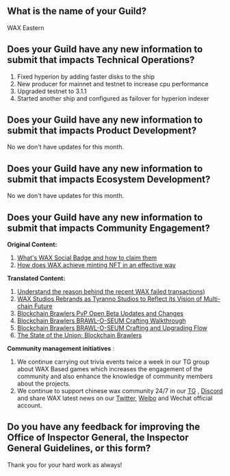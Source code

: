 ## What is the name of your Guild?

WAX Eastern

## Does your Guild have any new information to submit that impacts Technical Operations?

1. Fixed hyperion by adding faster disks to the ship
3. New producer for mainnet and testnet to increase cpu performance
4. Upgraded testnet to 3.1.1
5. Started another ship and configured as failover for hyperion indexer

## Does your Guild have any new information to submit that impacts Product Development?

No we don't have updates for this month.

## Does your Guild have any new information to submit that impacts Ecosystem Development?
No we don't have updates for this month.


## Does your Guild have any new information to submit that impacts Community Engagement?

**Original Content:**

1. [What's WAX Social Badge and how to claim them ](https://mp.weixin.qq.com/s?__biz=MzU5NzYyMjg0MQ==&mid=2247487586&idx=1&sn=e9d7ddea7dd27741fdf674ef0b329d2a&chksm=fe51f934c92670221056adccaaf6f0397b095329b7c132031eb7988fc5d0f61b27549f98aa3a&scene=126&&sessionid=1665826100#rd)
2. [How does WAX achieve minting NFT in an effective way
](https://mp.weixin.qq.com/s?__biz=MzU5NzYyMjg0MQ==&mid=2247487693&idx=1&sn=e99a764538c218cc2e4637363ecdff31&chksm=fe51f99bc926708d90261d25e33ab2b7998554e1055c5e006090e1398dfb0666dd1f64693dfd&scene=126&&sessionid=1665826100#rd)

**Translated Content:**
1. [Understand the reason behind the recent WAX failed transactions)
](https://mp.weixin.qq.com/s?__biz=MzU5NzYyMjg0MQ==&mid=2247487440&idx=1&sn=cf6e7109605835fe309cbfb28ba508a0&chksm=fe51e686c9266f90d35f12b7b556317972474846531026b53cf8d399f5ccef5de2151fd23bc1&scene=126&&sessionid=1661910667#rd)
2. [WAX Studios Rebrands as Tyranno Studios to Reflect its Vision of Multi-chain Future](https://mp.weixin.qq.com/s?__biz=MzU5NzYyMjg0MQ==&mid=2247487624&idx=1&sn=52389ab405b485402a51eba48b126cc9&chksm=fe51f9dec92670c8cfce59c849c0857b7713d2ed81ab53887d5c20013c6d68058766f313cfc7&scene=126&&sessionid=1665826100#rd)
3. [Blockchain Brawlers PvP Open Beta Updates and Changes](https://mp.weixin.qq.com/s?__biz=MzkzMDI4NTk2NA==&mid=2247485183&idx=1&sn=afaca44df3884da7fef955d2cc9f54fd&chksm=c27dd61cf50a5f0a423ab890e51b000d9e74cd6b80f52478f643d828aaa76f000494f4719251&scene=126&&sessionid=1665826216#rd)
4. [Blockchain Brawlers BRAWL-O-SEUM Crafting Walkthrough](https://mp.weixin.qq.com/s?__biz=MzkzMDI4NTk2NA==&mid=2247484989&idx=1&sn=a5bc1ab7abc458c94a8f74fbcaa1cb0b&chksm=c27dd6def50a5fc82d0b6342d93b2dc509d4bbcec5f858db1e48224c0f10cab1be8884a5e412&scene=126&&sessionid=1665826216#rd)
5. [Blockchain Brawlers BRAWL-O-SEUM Crafting and Upgrading Flow
](https://mp.weixin.qq.com/s?__biz=MzkzMDI4NTk2NA==&mid=2247484975&idx=1&sn=0ef726c737a0d63c66e3c00811e3b12c&chksm=c27dd6ccf50a5fda15616dcdcd3183d51ff248021c6dba76e9cc1e2ca9384e378760778c02ab&scene=126&&sessionid=1665826216#rd)
4. [The State of the Union: Blockchain Brawlers
](https://mp.weixin.qq.com/s?__biz=MzkzMDI4NTk2NA==&mid=2247484922&idx=1&sn=a45bb8906f93b128e782be301d9f511f&chksm=c27dd519f50a5c0fbb5634b17a42a4cc4afae9dc59b006748eb3b39826d6d6b945ea438171cd&scene=126&&sessionid=1665826226#rd)


**Community management initiatives** :

1. We continue carrying out trivia events twice a week in our TG group about WAX Based games which increases the engagement of the community and also enhance the knowledge of community members about the projects.
2. We continue to support chinese wax community  24/7 in our 
[TG](https://t.me/NFTGamerChina ) , [Discord](https://discord.gg/kAX2CGsVbD) and share WAX latest news on our [Twitter](https://twitter.com/NFTGAMERCHINA), [Weibo](https://weibo.com/u/7584097275)
and Wechat official account.



## Do you have any feedback for improving the Office of Inspector General, the Inspector General Guidelines, or this form?

Thank you for your hard work as always!